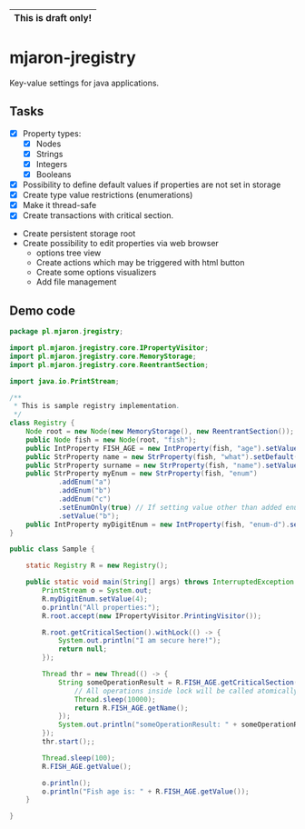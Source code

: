 

|This is draft only!|
|---|

# mjaron-jregistry

Key-value settings for java applications.

## Tasks

* [x] Property types:
   * [x] Nodes
   * [x] Strings
   * [x] Integers
   * [x] Booleans
* [x] Possibility to define default values if properties are not set in storage
* [x] Create type value restrictions (enumerations) 
* [x] Make it thread-safe
* [x] Create transactions with critical section.
* Create persistent storage root
* Create possibility to edit properties via web browser
    * options tree view
    * Create actions which may be triggered with html button
    * Create some options visualizers
    * Add file management

## Demo code

```java
package pl.mjaron.jregistry;

import pl.mjaron.jregistry.core.IPropertyVisitor;
import pl.mjaron.jregistry.core.MemoryStorage;
import pl.mjaron.jregistry.core.ReentrantSection;

import java.io.PrintStream;

/**
 * This is sample registry implementation.
 */
class Registry {
    Node root = new Node(new MemoryStorage(), new ReentrantSection());
    public Node fish = new Node(root, "fish");
    public IntProperty FISH_AGE = new IntProperty(fish, "age").setValue(28);
    public StrProperty name = new StrProperty(fish, "what").setDefault("Fish");
    public StrProperty surname = new StrProperty(fish, "name").setValue("Jessica");
    public StrProperty myEnum = new StrProperty(fish, "enum")
            .addEnum("a")
            .addEnum("b")
            .addEnum("c")
            .setEnumOnly(true) // If setting value other than added enum - a RuntimeException will be thrown.
            .setValue("b");
    public IntProperty myDigitEnum = new IntProperty(fish, "enum-d").setEnumOnly(true).addEnum(4).addEnum(6).addEnum(8);
}

public class Sample {

    static Registry R = new Registry();

    public static void main(String[] args) throws InterruptedException {
        PrintStream o = System.out;
        R.myDigitEnum.setValue(4);
        o.println("All properties:");
        R.root.accept(new IPropertyVisitor.PrintingVisitor());

        R.root.getCriticalSection().withLock(() -> {
            System.out.println("I am secure here!");
            return null;
        });

        Thread thr = new Thread(() -> {
            String someOperationResult = R.FISH_AGE.getCriticalSection().withLock(() -> {
                // All operations inside lock will be called atomically.
                Thread.sleep(10000);
                return R.FISH_AGE.getName();
            });
            System.out.println("someOperationResult: " + someOperationResult);
        });
        thr.start();;

        Thread.sleep(100);
        R.FISH_AGE.getValue();

        o.println();
        o.println("Fish age is: " + R.FISH_AGE.getValue());
    }

}

```
